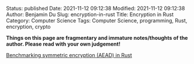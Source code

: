 Status: published
Date: 2021-11-12 09:12:38
Modified: 2021-11-12 09:12:38
Author: Benjamin Du
Slug: encryption-in-rust
Title: Encryption in Rust
Category: Computer Science
Tags: Computer Science, programming, Rust, encryption, crypto

**Things on this page are fragmentary and immature notes/thoughts of the author. Please read with your own judgement!**

[Benchmarking symmetric encryption (AEAD) in Rust](https://kerkour.com/rust-symmetric-encryption-aead-benchmark/)

